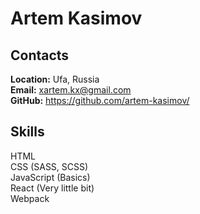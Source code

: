 # Artem Kasimov
## Contacts
__Location:__ Ufa, Russia  
__Email:__ xartem.kx@gmail.com  
__GitHub:__ https://github.com/artem-kasimov/  

## Skills
HTML  
CSS (SASS, SCSS)  
JavaScript (Basics)  
React (Very little bit)  
Webpack  
